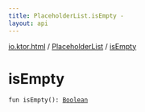 ```yaml
---
title: PlaceholderList.isEmpty - 
layout: api
---
```


<div class='api-docs-breadcrumbs'><a href="../index.html">io.ktor.html</a> / <a href="index.html">PlaceholderList</a> / <a href="./is-empty.html">isEmpty</a></div>

# isEmpty

<div class="signature"><code><span class="keyword">fun </span><span class="identifier">isEmpty</span><span class="symbol">(</span><span class="symbol">)</span><span class="symbol">: </span><a href="https://kotlinlang.org/api/latest/jvm/stdlib/kotlin/-boolean/index.html"><span class="identifier">Boolean</span></a></code></div>
